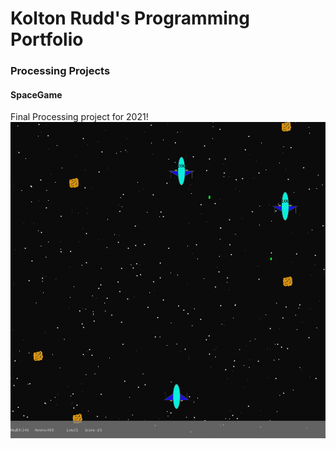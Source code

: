 # Kolton Rudd's Programming Portfolio

### Processing Projects

#### SpaceGame
Final Processing project for 2021!
![SpaceGame](https://github.com/Kolton11/programmingPortfolio2021A1/blob/gh-pages/images/SpaceGame.png?raw=true)
